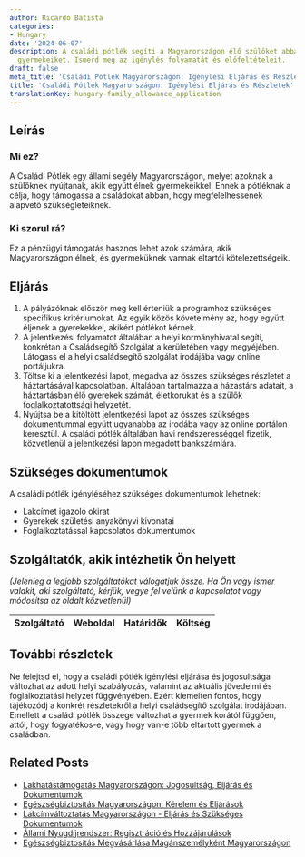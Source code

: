 ```yaml
---
author: Ricardo Batista
categories:
- Hungary
date: '2024-06-07'
description: A családi pótlék segíti a Magyarországon élő szülőket abban, hogy támogathassák
  gyermekeiket. Ismerd meg az igénylés folyamatát és előfeltételeit.
draft: false
meta_title: 'Családi Pótlék Magyarországon: Igénylési Eljárás és Részletek'
title: 'Családi Pótlék Magyarországon: Igénylési Eljárás és Részletek'
translationKey: hungary-family_allowance_application
---
```



## Leírás
### Mi ez?
A Családi Pótlék egy állami segély Magyarországon, melyet azoknak a szülőknek nyújtanak, akik együtt élnek gyermekeikkel. Ennek a pótléknak a célja, hogy támogassa a családokat abban, hogy megfelelhessenek alapvető szükségleteiknek.

### Ki szorul rá?
Ez a pénzügyi támogatás hasznos lehet azok számára, akik Magyarországon élnek, és gyermeküknek vannak eltartói kötelezettségeik.

## Eljárás
1. A pályázóknak először meg kell érteniük a programhoz szükséges specifikus kritériumokat. Az egyik közös követelmény az, hogy együtt éljenek a gyerekekkel, akikért pótlékot kérnek.
2. A jelentkezési folyamatot általában a helyi kormányhivatal segíti, konkrétan a Családsegítő Szolgálat a kerületében vagy megyéjében. Látogass el a helyi családsegítő szolgálat irodájába vagy online portáljukra.
3. Töltse ki a jelentkezési lapot, megadva az összes szükséges részletet a háztartásával kapcsolatban. Általában tartalmazza a házastárs adatait, a háztartásban élő gyerekek számát, életkorukat és a szülők foglalkoztatottsági helyzetét.
4. Nyújtsa be a kitöltött jelentkezési lapot az összes szükséges dokumentummal együtt ugyanabba az irodába vagy az online portálon keresztül. A családi pótlék általában havi rendszerességgel fizetik, közvetlenül a jelentkezési lapon megadott bankszámlára.

## Szükséges dokumentumok
A családi pótlék igényléséhez szükséges dokumentumok lehetnek:
- Lakcímet igazoló okirat
- Gyerekek születési anyakönyvi kivonatai
- Foglalkoztatással kapcsolatos dokumentumok

## Szolgáltatók, akik intézhetik Ön helyett

_(Jelenleg a legjobb szolgáltatókat válogatjuk össze. Ha Ön vagy ismer valakit, aki szolgáltató, kérjük, vegye fel velünk a kapcsolatot vagy módosítsa az oldalt közvetlenül)_

| Szolgáltató     |     Weboldal    |     Határidők    |       Költség     |
| :-------------: | :-------------: |  :-------------: | :-------------: |

## További részletek
Ne felejtsd el, hogy a családi pótlék igénylési eljárása és jogosultsága változhat az adott helyi szabályozás, valamint az aktuális jövedelmi és foglalkoztatási helyzet függvényében. Ezért kiemelten fontos, hogy tájékozódj a konkrét részletekről a helyi családsegítő szolgálat irodájában. Emellett a családi pótlék összege változhat a gyermek korától függően, attól, hogy fogyatékos-e, vagy hogy van-e több eltartott gyermek a családban.
## Related Posts

- [Lakhatástámogatás Magyarországon: Jogosultság, Eljárás és Dokumentumok](https://tramitit.com/hu/guides/hungary/lakastamogatas_igenylese/)
- [Egészségbiztosítás Magyarországon: Kérelem és Eljárások](https://tramitit.com/hu/guides/hungary/egeszsegugyi_biztositas_igenylese/)
- [Lakcímváltoztatás Magyarországon - Eljárás és Szükséges Dokumentumok](https://tramitit.com/hu/guides/hungary/lakohely_bejelentese/)
- [Állami Nyugdíjrendszer: Regisztráció és Hozzájárulások](https://tramitit.com/hu/guides/hungary/belepes_az_allami_nyugdijrendszerbe/)
- [Egészségbiztosítás Megvásárlása Magánszemélyként Magyarországon](https://tramitit.com/hu/guides/hungary/egyeni_egeszsegbiztositas_megszerzese/)